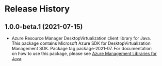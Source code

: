 # Release History

## 1.0.0-beta.1 (2021-07-15)

- Azure Resource Manager DesktopVirtualization client library for Java. This package contains Microsoft Azure SDK for DesktopVirtualization Management SDK.  Package tag package-2021-07. For documentation on how to use this package, please see [Azure Management Libraries for Java](https://aka.ms/azsdk/java/mgmt).
